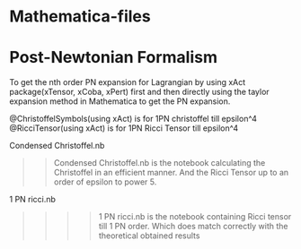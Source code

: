 # Mathematica-files

# Post-Newtonian Formalism
To get the nth order PN expansion for Lagrangian by using xAct package(xTensor, xCoba, xPert) first and then directly using the taylor expansion method in Mathematica to get the PN expansion.

@ChristoffelSymbols(using xAct) is for 1PN christoffel till epsilon^4 
@RicciTensor(using xAct) is for 1PN Ricci Tensor till epsilon^4

Condensed Christoffel.nb
>> Condensed Christoffel.nb is the notebook calculating the Christoffel in an efficient manner. And the Ricci Tensor up to an order of epsilon to power 5.

1 PN ricci.nb
>> >> 1 PN ricci.nb is the notebook containing Ricci tensor till 1 PN order. Which does match correctly with the theoretical obtained results
